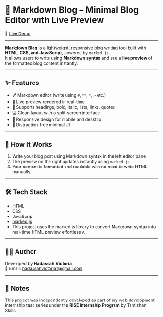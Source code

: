 # 📝 Markdown Blog – Minimal Blog Editor with Live Preview

🔗 [Live Demo](https://hadassah-victoria.github.io/Markdown-Blog/)

---

**Markdown Blog** is a lightweight, responsive blog writing tool built with **HTML, CSS, and JavaScript**, powered by `marked.js`.  
It allows users to write using **Markdown syntax** and see a **live preview** of the formatted blog content instantly.

---

## ✨ Features

- 🖊️ Markdown editor (write using `#`, `**`, `*`, `>` etc.)
- 👀 Live preview rendered in real-time
- 📄 Supports headings, bold, italic, lists, links, quotes
- 💻 Clean layout with a split-screen interface
- 📱 Responsive design for mobile and desktop
- 🫧 Distraction-free minimal UI

---

## 🔧 How It Works

1. Write your blog post using Markdown syntax in the left editor pane  
2. The preview on the right updates instantly using `marked.js`  
3. Your content is formatted and readable with no need to write HTML manually

---

## 🛠 Tech Stack

- HTML  
- CSS  
- JavaScript  
- [marked.js](https://github.com/markedjs/marked)
- This project uses the marked.js library to convert Markdown syntax into real-time HTML preview effortlessly.

---

## 🙋‍♀️ Author

Developed by **Hadassah Victoria**  
📧 Email: hadassahvictoria1@gmail.com

---

## 📄 Notes

This project was independently developed as part of my web development internship task series under the **RISE Internship Program** by Tamizhan Skills.


